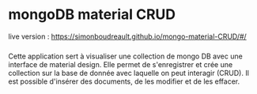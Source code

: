 # mongoDB material CRUD

live version : https://simonboudreault.github.io/mongo-material-CRUD/#/


### 


Cette application sert à visualiser une collection de mongo DB avec une interface de material design. Elle permet de s'enregistrer et crée une collection sur la base de donnée avec laquelle on peut interagir (CRUD). Il est possible d'insérer des documents, de les modifier et de les effacer. 

